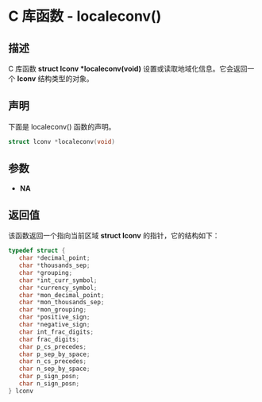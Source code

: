 # C 库函数 - localeconv()

## 描述

C 库函数 **struct lconv \*localeconv(void)**  设置或读取地域化信息。它会返回一个 **lconv** 结构类型的对象。

## 声明

下面是 localeconv() 函数的声明。

```c
struct lconv *localeconv(void)
```

## 参数

- **NA**

## 返回值

该函数返回一个指向当前区域 **struct lconv** 的指针，它的结构如下：

```c
typedef struct {
   char *decimal_point;
   char *thousands_sep;
   char *grouping;    
   char *int_curr_symbol;
   char *currency_symbol;
   char *mon_decimal_point;
   char *mon_thousands_sep;
   char *mon_grouping;
   char *positive_sign;
   char *negative_sign;
   char int_frac_digits;
   char frac_digits;
   char p_cs_precedes;
   char p_sep_by_space;
   char n_cs_precedes;
   char n_sep_by_space;
   char p_sign_posn;
   char n_sign_posn;
} lconv
```